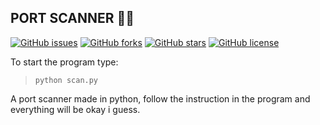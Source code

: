 ## **PORT SCANNER** 🚪🔎

[![GitHub issues](https://img.shields.io/github/issues/gioele-ferrari/PortScan?color=84DCCF)](https://github.com/gioele-ferrari/PortScan/issues)
[![GitHub forks](https://img.shields.io/github/forks/gioele-ferrari/PortScan?color=A6D9F7)](https://github.com/gioele-ferrari/PortScan/network)
[![GitHub stars](https://img.shields.io/github/stars/gioele-ferrari/PortScan?color=BCCCE0)](https://github.com/gioele-ferrari/PortScan/stargazers)
[![GitHub license](https://img.shields.io/github/license/gioele-ferrari/PortScan?color=BF98A0)](https://github.com/gioele-ferrari/PortScan/blob/master/LICENSE.txt)

To start the program type: 
> `python scan.py`

A port scanner made in python, follow the instruction in the program and everything will be okay i guess.